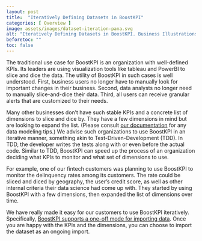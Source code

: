 ```yaml
---
layout: post
title:  "Iteratively Defining Datasets in BoostKPI"
categories: [ Overview ]
image: assets/images/dataset-iteration-pana.svg
alt: "Iteratively Defining Datasets in BoostKPI. Business Illustrations by StorySet"
beforetoc: ""
toc: false
---
```


The traditional use case for BoostKPI is an organization with well-defined KPIs. Its leaders are using visualization tools like tableau and PowerBI to slice and dice the data. The utility of BoostKPI in such cases is well understood. First, business users no longer have to manually look for important changes in their business. Second, data analysts no longer need to manually slice-and-dice their data. Third, all users can receive granular alerts that are customized to their needs.

Many other businesses don’t have such stable KPIs and a concrete list of dimensions to slice and dice by. They have a few dimensions in mind but are looking to expand the list. (Please consult [our documentation](https://docs.boostkpi.com/docs/data-import/guide/#importing-data-into-boostkpi) for any data modeling tips.) We advise such organizations to use BoostKPI in an iterative manner, something akin to Test-Driven-Development (TDD). In TDD, the developer writes the tests along with or even before the actual code. Similar to TDD, BoostKPI can speed up the process of an organization deciding what KPIs to monitor and what set of dimensions to use.

For example, one of our fintech customers was planning to use BoostKPI to monitor the delinquency rates among its customers. The rate could be sliced and diced by geography, the user’s credit score, as well as other internal criteria their data science had come up with. They started by using BoostKPI with a few dimensions, then expanded the list of dimensions over time.

We have really made it easy for our customers to use BoostKPI iteratively. Specifically, [BoostKPI supports a one-off mode for importing data](https://docs.boostkpi.com/docs/data-import/guide/#importing-data-into-boostkpi). Once you are happy with the KPIs and the dimensions, you can choose to import the dataset as an ongoing import.

